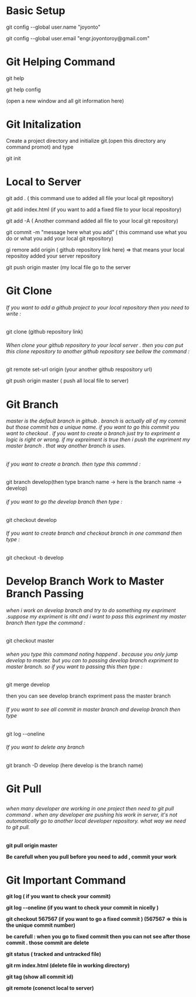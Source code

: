 
<b>Basic Setup</b>
==================================================
<p>git config --global user.name "joyonto"</p>
<p>git config --global user.email "engr.joyontoroy@gmail.com"</p>


<b>Git Helping Command</b>
==================================================
<p>git help</p>
<p>git help config</p>(open  a new window and all git information here)


<b>Git Initalization</b>
====================================================
<p>Create  a project directory and initialize git.(open this directory any command promot) and type</p>
<p>git init<p>
  
  
<b>Local to Server</b>
====================================================
<p>git add .   ( this command use to added all file your local git repository)</p>
<p>git add index.html (if you want to add a fixed file to your local repository)</p>
<p>git add -A ( Another command added all file to your local git repository)</p>
<p>git commit -m "message here what you add" ( this command use what you do or what you add your local git repository)</p>
<p>gi remore add origin ( github repository link here) => that means your local repositoy added your server repository</p
<p>git push origin master  (my local file go to the server <p>
 
 
<b>Git Clone</b>
=====================================================
<h6>If you want to add a github project to your local repository then you need to write : </h6>
<p>git clone (github repository link)</p>

<h6>When clone your github repository to your local server . then you can put this clone repository to another github repository see bellow the command : </h6>

<p>git remote set-url origin (your another github respository url)</p>
<p>git push origin master ( push all local file to server)</p>


<b>Git Branch</b>
===================================================

<h6>master is the default branch in github . branch is actually all of my commit but those commit has a unique name. if you
want to go this commit you want to checkout . if you want to create a branch just try to expriment a logic is right or wrong. if my expreiment is true then i push the expriment my master branch . that way another branch is uses.</h6>

<h6>if you want to create a branch. then type this commnd : </h6>
<p>git branch develop(then type branch name -> here is the branch name -> develop)</p>

<h6>if you want to go the develop branch then type :</h6>
<p>git checkout develop</p>


<h6>If you want to  create branch and checkout branch in one command then type :</h6>
<p>git checkout -b  develop</p>


<b>Develop Branch Work to Master Branch Passing</b>
================================================================
<h6>when i work on develop branch and try to do something my expriment .suppose my expriment is riht and i want to pass this expriment my master branch then type the command :</h6>

<p>git checkout master</p>

<h6>when you type this command noting happend . because you only jump develop to master. but you can to passing develop branch expriment to master branch. so if you want to passing this then type : </h6>

<p>git merge develop</p>
<p>then you can see develop branch expriment pass the master branch</p>

<h6>If you want to see all commit in master branch and develop branch then type</h6>
<p>git log --oneline</p>

<h6>If you want to delete any branch</h6>
<p>git branch -D develop (here develop is the branch name)</p>


<b>Git Pull</p>
========================================================
<h6>when many developer are working in one project then need to git pull command .  when any developer are pushing his work in server, it's not automatically go to another local developer repository. what way we need to git pull. </h6>
<p>git pull origin master</p>
<p>Be carefull when you pull before you need to add , commit your work</p>


<b>Git Important Command</b>
=============================================================

<p>git log ( if you want to check your commit)</p>
<p>git log --oneline (if you want to check your commit in nicelly )</p>
<p>git checkout 567567 (if you want to go a fixed commit ) (567567 => this is the unique commit number)</p>
<p>be carefull : when you go to fixed commit then you can not see after those commit . those commit are delete</p>
<p>git status ( tracked and untracked file)</p>
<p>git rm index.html (delete file in working directory)</p>
<p>git tag (show all commit id)</p>
<p>git remote  (conenct local to server)</p>



























  




